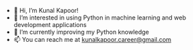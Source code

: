 - 👋 Hi, I’m Kunal Kapoor!
- 👀 I’m interested in using Python in machine learning and web development applications
- 🌱 I’m currently improving my Python knowledge
- 📫 You can reach me at kunalkapoor.career@gmail.com

<!---
k-kapoor/k-kapoor is a ✨ special ✨ repository because its `README.md` (this file) appears on your GitHub profile.
You can click the Preview link to take a look at your changes.
--->
